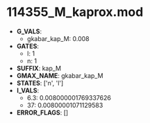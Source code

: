 # 114355_M_kaprox.mod

- **G_VALS**:
  - gkabar_kap_M: 0.008
- **GATES**:
  - l: 1
  - n: 1
- **SUFFIX**: kap_M
- **GMAX_NAME**: gkabar_kap_M
- **STATES**: ['n', 'l']
- **I_VALS**:
  - 6.3: 0.008000001769337626
  - 37: 0.00800001071129583
- **ERROR_FLAGS**: []
